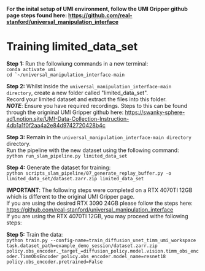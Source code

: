 **For the inital setup of UMI environment, follow the UMI Gripper github page steps found here: https://github.com/real-stanford/universal_manipulation_interface**

# Training limited_data_set
**Step 1:** Run the followiung commands in a new terminal:   
```conda activate umi```   
```cd `~/universal_manipulation_interface-main```   

**Step 2:** Whilst inside the ```universal_manipulation_interface-main directory```, create a new folder called "limited_data_set".   
Record your limited dataset and extract the files into this folder.   
***NOTE***: Ensure you have required recordings. Steps to this can be found through the origninal UMI Gripper github here: https://swanky-sphere-ad1.notion.site/UMI-Data-Collection-Instruction-4db1a1f0f2aa4a2e84d9742720428b4c   

**Step 3:** Remain in the ```universal_manipulation_interface-main directory``` directory.   
Run the pipeline with the new dataset using the following command:   
```python run_slam_pipeline.py limited_data_set```   

**Step 4:** Generate the dataset for training:   
```python scripts_slam_pipeline/07_generate_replay_buffer.py -o limited_data_set/dataset.zarr.zip limited_data_set``` 

**IMPORTANT**: The following steps were completed on a RTX 4070TI 12GB which is different to the original UMI Gripper page.   
If you are using the desired RTX 3090 24GB please follow the steps here: https://github.com/real-stanford/universal_manipulation_interface   
If you are using the RTX 4070TI 12GB, you may proceed withe following steps:

**Step 5:** Train the data:   
```python train.py --config-name=train_diffusion_unet_timm_umi_workspace task.dataset_path=example_demo_session/dataset.zarr.zip policy.obs_encoder._target_=diffusion_policy.model.vision.timm_obs_encoder.TimmObsEncoder policy.obs_encoder.model_name=resnet18 policy.obs_encoder.pretrained=False```
